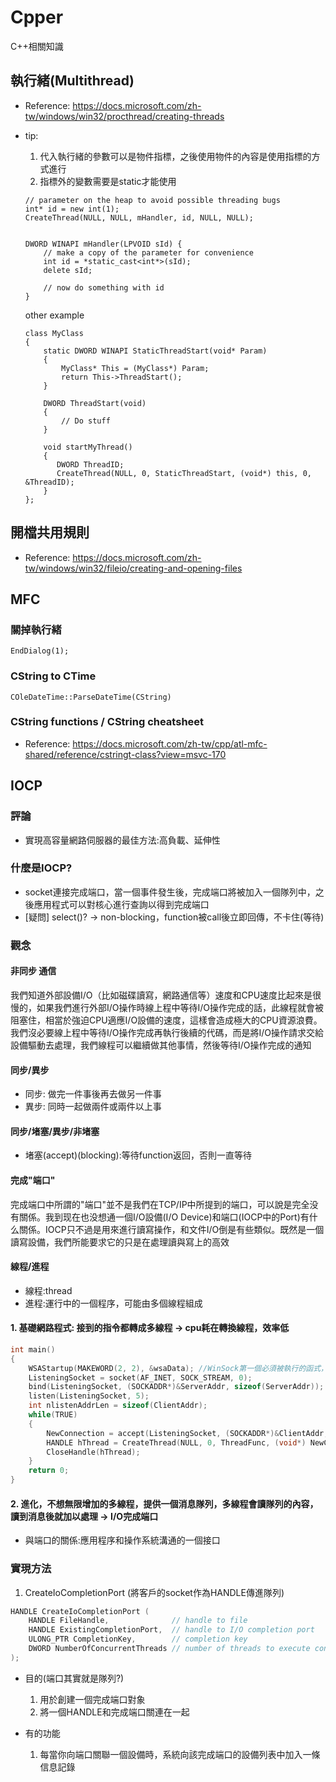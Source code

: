 # Cpper
C++相關知識

## 執行緒(Multithread)
* Reference: https://docs.microsoft.com/zh-tw/windows/win32/procthread/creating-threads
* tip: 
  1. 代入執行緒的參數可以是物件指標，之後使用物件的內容是使用指標的方式進行
  2. 指標外的變數需要是static才能使用

    ```cpp=
    // parameter on the heap to avoid possible threading bugs
    int* id = new int(1);
    CreateThread(NULL, NULL, mHandler, id, NULL, NULL);


    DWORD WINAPI mHandler(LPVOID sId) {
        // make a copy of the parameter for convenience
        int id = *static_cast<int*>(sId);
        delete sId;

        // now do something with id
    }
    ```
    other example
    ```cpp=
    class MyClass
    {
        static DWORD WINAPI StaticThreadStart(void* Param)
        {
            MyClass* This = (MyClass*) Param;
            return This->ThreadStart();
        }

        DWORD ThreadStart(void)
        {
            // Do stuff
        }

        void startMyThread()
        {
           DWORD ThreadID;
           CreateThread(NULL, 0, StaticThreadStart, (void*) this, 0, &ThreadID);
        }
    };
    ```

## 開檔共用規則
* Reference: https://docs.microsoft.com/zh-tw/windows/win32/fileio/creating-and-opening-files

## MFC
### 關掉執行緒  
```cpp=
EndDialog(1);
```
### CString to CTime
```cpp=
COleDateTime::ParseDateTime(CString)
```
### CString functions / CString cheatsheet
* Reference: https://docs.microsoft.com/zh-tw/cpp/atl-mfc-shared/reference/cstringt-class?view=msvc-170

## IOCP
### 評論
* 實現高容量網路伺服器的最佳方法:高負載、延伸性

### 什麼是IOCP?
* socket連接完成端口，當一個事件發生後，完成端口將被加入一個隊列中，之後應用程式可以對核心進行查詢以得到完成端口
* [疑問] select()? -> non-blocking，function被call後立即回傳，不卡住(等待)
### 觀念
#### 非同步 通信

我們知道外部設備I/O（比如磁碟讀寫，網路通信等）速度和CPU速度比起來是很慢的，如果我們進行外部I/O操作時線上程中等待I/O操作完成的話，此線程就會被阻塞住，相當於強迫CPU適應I/O設備的速度，這樣會造成極大的CPU資源浪費。我們沒必要線上程中等待I/O操作完成再執行後續的代碼，而是將I/O操作請求交給設備驅動去處理，我們線程可以繼續做其他事情，然後等待I/O操作完成的通知

#### 同步/異步
* 同步: 做完一件事後再去做另一件事
* 異步: 同時一起做兩件或兩件以上事

#### 同步/堵塞/異步/非堵塞
* 堵塞(accept)(blocking):等待function返回，否則一直等待

#### 完成"端口"
完成端口中所謂的"端口"並不是我們在TCP/IP中所提到的端口，可以說是完全没有關係。我到现在也没想通一個I/O設備(I/O Device)和端口(IOCP中的Port)有什么關係。IOCP只不過是用來進行讀寫操作，和文件I/O倒是有些類似。既然是一個讀寫設備，我們所能要求它的只是在處理讀與寫上的高效

#### 線程/進程
* 線程:thread
* 進程:運行中的一個程序，可能由多個線程組成
#### 1. 基礎網路程式: 接到的指令都轉成多線程 -> cpu耗在轉換線程，效率低
```cpp
int main()
{
    WSAStartup(MAKEWORD(2, 2), &wsaData); //WinSock第一個必須被執行的函式，用來註冊動態連結函式庫
    ListeningSocket = socket(AF_INET, SOCK_STREAM, 0); 
    bind(ListeningSocket, (SOCKADDR*)&ServerAddr, sizeof(ServerAddr));
    listen(ListeningSocket, 5);
    int nlistenAddrLen = sizeof(ClientAddr);
    while(TRUE)
    {
        NewConnection = accept(ListeningSocket, (SOCKADDR*)&ClientAddr, &nlistenAddrLen);
        HANDLE hThread = CreateThread(NULL, 0, ThreadFunc, (void*) NewConnection, 0, &dwTreadId);
        CloseHandle(hThread);
    }
    return 0;
}
```
#### 2. 進化，不想無限增加的多線程，提供一個消息隊列，多線程會讀隊列的內容，讀到消息後就加以處理 -> I/O完成端口
* 與端口的關係:應用程序和操作系統溝通的一個接口

### 實現方法
1. CreateIoCompletionPort (將客戶的socket作為HANDLE傳進隊列)
  ```cpp
  HANDLE CreateIoCompletionPort (
      HANDLE FileHandle,              // handle to file
      HANDLE ExistingCompletionPort,  // handle to I/O completion port
      ULONG_PTR CompletionKey,        // completion key
      DWORD NumberOfConcurrentThreads // number of threads to execute concurrently完成端口上同時允許運行的線程最大數(經驗法則:線程數=CPU數*2+2)
  );
  ```
  * 目的(端口其實就是隊列?)
    1. 用於創建一個完成端口對象
    2. 將一個HANDLE和完成端口關連在一起

  * 有的功能
    1. 每當你向端口關聯一個設備時，系統向該完成端口的設備列表中加入一條信息記錄
